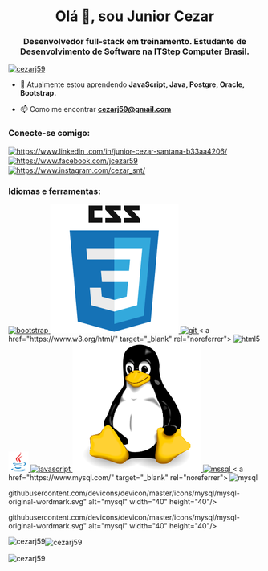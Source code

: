 <h1 align="center">Olá 👋, sou Junior Cezar</h1>
<h3 align="center">Desenvolvedor full-stack em treinamento. Estudante de Desenvolvimento de Software na ITStep Computer Brasil.</h3>

<p align="left"> <a href="https://github.com/ryo-ma/github-profile-trophy"><img src="https ://github-profile-trophy.vercel.app/?username=cezarj59" alt="cezarj59" /></a> </p>

- 🌱 Atualmente estou aprendendo **JavaScript, Java, Postgre, Oracle, Bootstrap.**

- 📫 Como me encontrar **cezarj59@gmail.com**

<h3 align="left">Conecte-se comigo:</h3>
<p align="left">
<a href="https://linkedin.com/in/https://www.linkedin.com/in/junior-cezar-santana-b33aa4206/" target="blank"><img align="center" src ="https://raw.githubusercontent.com/rahuldkjain/github-profile-readme-generator/master/src/images/icons/Social/linked-in-alt.svg" alt="https://www.linkedin .com/in/junior-cezar-santana-b33aa4206/" height="30" width="40" /></a>
<a href="https://fb.com/https://www.facebook .com/jcezar59" target="blank"><img align="center" src="https://raw.githubusercontent.com/rahuldkjain/github-profile-readme-generator/master/src/images/icons/Social /facebook.svg" alt="https://www.facebook.com/jcezar59" height="30" width="40" /></a>
<a href="https://instagram.com/https://www.instagram.com/cezar_snt/" target="blank"><img align="center" src="https://raw.githubusercontent. com/rahuldkjain/github-profile-readme-generator/master/src/images/icons/Social/instagram.svg" alt="https://www.instagram.com/cezar_snt/" height="30" width=" 40" /></a>
</p>

<h3 align="left">Idiomas e ferramentas:</h3>
<p align="left"> <a href="https://getbootstrap.com" target="_blank" rel="noreferrer"> <img src="https://raw.githubusercontent.com/devicons/devicon /master/icons/bootstrap/bootstrap-plain-wordmark.svg" alt="bootstrap" width="40" height="40"/> </a> <a href="https://www.w3schools.com /css/" target="_blank" rel="noreferrer"> <img src="https://raw.githubusercontent.com/devicons/devicon/master/icons/css3/css3-original-wordmark.svg" alt= "css3" largura="40" altura="40"/> </a> <a href="https://git-scm.com/" target="_blank" rel="noreferrer"> <img src="https://www.vectorlogo.zone/logos/git-scm/git-scm-icon.svg" alt="git" width="40" height="40"/> </a> < a href="https://www.w3.org/html/" target="_blank" rel="noreferrer"> <img src="https://raw.githubusercontent.com/devicons/devicon/master/icons /html5/html5-original-wordmark.svg" alt="html5" width="40" height="40"/> </a> <a href="https://www.java.com" target=" _blank" rel="noreferrer"> <img src="https://raw.githubusercontent.com/devicons/devicon/master/icons/java/java-original.svg" alt="java" width="40" height ="40"/> </a> <a href="https://developer.mozilla.org/en-US/docs/Web/JavaScript" target="_blank" rel="noreferrer"> <img src="https://raw.githubusercontent.com/ devicons/devicon/master/icons/javascript/javascript-original.svg" alt="javascript" width="40" height="40"/> </a> <a href="https://www.linux. org/" target="_blank" rel="noreferrer"> <img src="https://raw.githubusercontent.com/devicons/devicon/master/icons/linux/linux-original.svg" alt="linux" largura="40" altura="40"/> </a> <a href="https://www.microsoft.com/en-us/sql-server" target="_blank" rel="noreferrer"> <img src="https://www.svgrepo.com/show/303229/microsoft-sql-server-logo.svg" alt="mssql" width="40" height="40"/> </a> < a href="https://www.mysql.com/" target="_blank" rel="noreferrer"> <img src="https://raw.githubusercontent.com/devicons/devicon/master/icons/mysql /mysql-original-wordmark.svg" alt="mysql" largura="40" height="40"/> </a> </p>githubusercontent.com/devicons/devicon/master/icons/mysql/mysql-original-wordmark.svg" alt="mysql" width="40" height="40"/> </a> </p>githubusercontent.com/devicons/devicon/master/icons/mysql/mysql-original-wordmark.svg" alt="mysql" width="40" height="40"/> </a> </p>

<p><img align="left" src="https://github-readme-stats.vercel.app/api/top-langs?username=cezarj59&show_icons=true&locale=en&layout=compact" alt="cezarj59" /> </p>

<p> <img align="center" src="https://github-readme-stats.vercel.app/api?username=cezarj59&show_icons=true&locale=en" alt="cezarj59" /> </p>

<p><img align="center" src="https://github-readme-streak-stats.herokuapp.com/?user=cezarj59&" alt="cezarj59" /></p>
